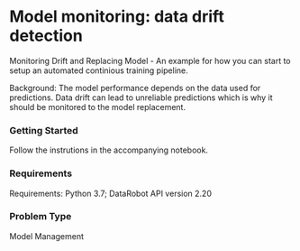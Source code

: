 # Model monitoring: data drift detection

Monitoring Drift and Replacing Model - An example for how you can start to setup an automated continious training pipeline. 

Background: The model performance depends on the data used for predictions. Data drift can lead to unreliable predictions which is why it should be monitored to the model replacement.

### Getting Started

Follow the instrutions in the accompanying notebook.

### Requirements
Requirements: Python 3.7; DataRobot API version 2.20

### Problem Type
Model Management